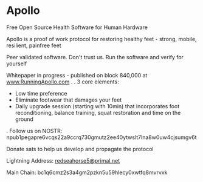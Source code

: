 # Apollo

Free Open Source Health Software for Human Hardware

Apollo is a proof of work protocol for restoring healthy feet - strong, mobile, resilient, painfree feet

Peer validated software. Don't trust us. Run the software and verify for yourself

Whitepaper in progress - published on block 840,000 at www.RunningApollo.com
.
.
3 core elements:
- Low time preference
- Eliminate footwear that damages your feet
- Daily upgrade session (starting with 10min) that incorporates foot reconditioning, balance training, squat restoration and time on the ground

.
Follow us on NOSTR: npub1pegapre6vcqs22a9ccrq730gmutz2ee40ytwslt7lna8w0uw4cjsumgv6t


Donate sats to help us develop and propagate the protocol

Lightning Address: redseahorse5@primal.net

Main Chain: bc1q6cmz2s3a4gm2pzkn5u59hlecy0xwtfq8mvrvxk
